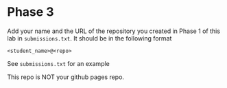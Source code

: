 # Phase 3
Add your name and the URL of the repository you created in Phase 1 of this lab in `submissions.txt`. It should be in the following format

```
<student_name>@<repo>
```

See `submissions.txt` for an example

This repo is NOT your github pages repo.